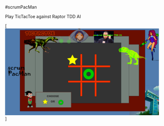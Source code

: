 #scrumPacMan

Play TicTacToe against Raptor TDD AI


[![herbie nichols the third world... ](https://raw.githubusercontent.com/rgarro/scrumPacMan/main/preview.png)]